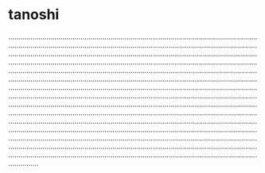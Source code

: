 # tanoshi
...................................................................................................................................................................................................................................................................................................................................................................................................................................................................................................................................................................................................................................................................................................................................................................................................................................................................................................................................................................................................................................................................................................................................................................................................................................................................................................................................................................................................................................................................................................................................................................................................................................................................................................................................................................................................................................................................................................................................................
